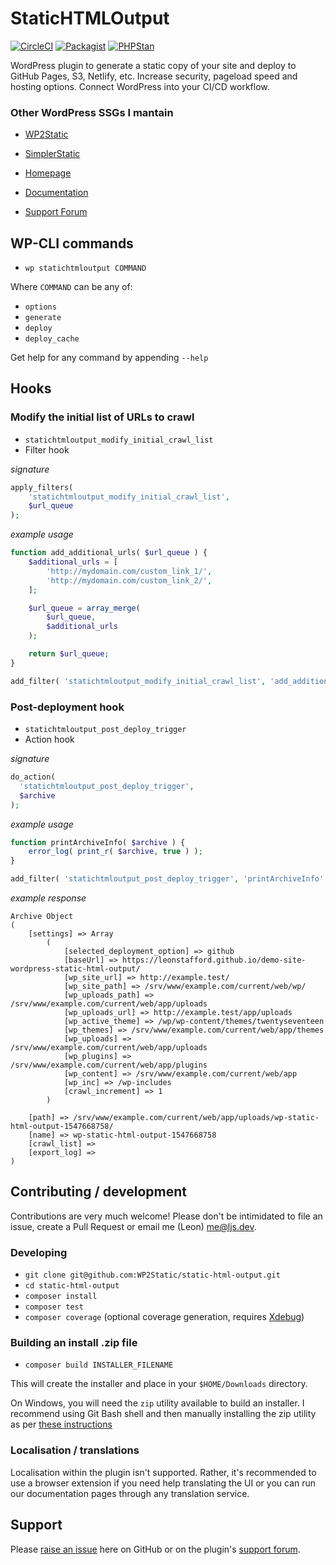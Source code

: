 # StaticHTMLOutput

[![CircleCI](https://circleci.com/gh/leonstafford/static-html-output.svg?style=svg)](https://circleci.com/gh/leonstafford/static-html-output)
[![Packagist](https://img.shields.io/packagist/v/leonstafford/static-html-output.svg?color=239922&style=popout)](https://packagist.org/packages/leonstafford/static-html-output)
[![PHPStan](https://img.shields.io/badge/PHPStan-enabled-239922)](https://github.com/phpstan/phpstan)

WordPress plugin to generate a static copy of your site and deploy to GitHub Pages, S3, Netlify, etc.  Increase security, pageload speed and hosting options. Connect WordPress into your CI/CD workflow.

### Other WordPress SSGs I mantain

 - [WP2Static](https://github.com/WP2Static/wp2static)
 - [SimplerStatic](https://github.com/WP2Static/simplerstatic)

 - [Homepage](https://statichtmloutput.com)
 - [Documentation](https://statichtmloutput.com/docs/)
 - [Support Forum](https://www.staticword.press/c/wordpress-static-site-generators/static-html-output/7)

## WP-CLI commands

 - `wp statichtmloutput COMMAND`

Where `COMMAND` can be any of:

 - `options`
 - `generate`
 - `deploy`
 - `deploy_cache`

Get help for any command by appending `--help`

## Hooks

### Modify the initial list of URLs to crawl

 - `statichtmloutput_modify_initial_crawl_list`
 - Filter hook

*signature*
```php
apply_filters(
    'statichtmloutput_modify_initial_crawl_list',
    $url_queue
);
```

*example usage*
```php
function add_additional_urls( $url_queue ) {
    $additional_urls = [
        'http://mydomain.com/custom_link_1/',
        'http://mydomain.com/custom_link_2/',
    ];

    $url_queue = array_merge(
        $url_queue,
        $additional_urls
    );

    return $url_queue;
}

add_filter( 'statichtmloutput_modify_initial_crawl_list', 'add_additional_urls' );
```
### Post-deployment hook

 - `statichtmloutput_post_deploy_trigger`
 - Action hook

*signature*
```php
do_action(
  'statichtmloutput_post_deploy_trigger',
  $archive
);
```

*example usage*
```php
function printArchiveInfo( $archive ) {
    error_log( print_r( $archive, true ) );
}

add_filter( 'statichtmloutput_post_deploy_trigger', 'printArchiveInfo' );
```

*example response*
```
Archive Object
(
    [settings] => Array
        (
            [selected_deployment_option] => github
            [baseUrl] => https://leonstafford.github.io/demo-site-wordpress-static-html-output/
            [wp_site_url] => http://example.test/
            [wp_site_path] => /srv/www/example.com/current/web/wp/
            [wp_uploads_path] => /srv/www/example.com/current/web/app/uploads
            [wp_uploads_url] => http://example.test/app/uploads
            [wp_active_theme] => /wp/wp-content/themes/twentyseventeen
            [wp_themes] => /srv/www/example.com/current/web/app/themes
            [wp_uploads] => /srv/www/example.com/current/web/app/uploads
            [wp_plugins] => /srv/www/example.com/current/web/app/plugins
            [wp_content] => /srv/www/example.com/current/web/app
            [wp_inc] => /wp-includes
            [crawl_increment] => 1
        )

    [path] => /srv/www/example.com/current/web/app/uploads/wp-static-html-output-1547668758/
    [name] => wp-static-html-output-1547668758
    [crawl_list] =>
    [export_log] =>
)

```

## Contributing / development

Contributions are very much welcome! Please don't be intimidated to file an issue, create a Pull Request or email me (Leon) [me@ljs.dev](mailto:me@ljs.dev).

### Developing

 - `git clone git@github.com:WP2Static/static-html-output.git`
 - `cd static-html-output`
 - `composer install`
 - `composer test`
 - `composer coverage` (optional coverage generation, requires [Xdebug](https://xdebug.org))

### Building an install .zip file

 - `composer build INSTALLER_FILENAME`

This will create the installer and place in your `$HOME/Downloads` directory.

On Windows, you will need the `zip` utility available to build an installer. I recommend using Git Bash shell and then manually installing the zip utility as per [these instructions](https://stackoverflow.com/a/55749636/1668057)

### Localisation / translations

Localisation within the plugin isn't supported. Rather, it's recommended to use a browser extension if you need help translating the UI or you can run our documentation pages through any translation service.

## Support

Please [raise an issue](https://github.com/WP2Static/static-html-output/issues/new) here on GitHub or on the plugin's [support forum](https://forum.wp2static.com).

